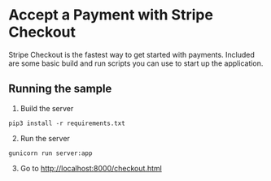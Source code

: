 # Accept a Payment with Stripe Checkout

Stripe Checkout is the fastest way to get started with payments. Included are some basic build and run scripts you can use to start up the application.

## Running the sample

1. Build the server

~~~
pip3 install -r requirements.txt
~~~

2. Run the server

~~~
gunicorn run server:app
~~~

3. Go to [http://localhost:8000/checkout.html](http://localhost:8000/checkout.html)
